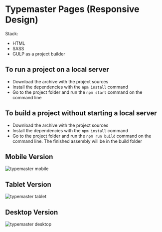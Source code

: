 # Typemaster Pages (Responsive Design)

Stack:
- HTML
- SASS
- GULP as a project builder

## To run a project on a local server
- Download the archive with the project sources
- Install the dependencies with the `npm install` command
- Go to the project folder and run the `npm start` command on the command line

## To build a project without starting a local server
- Download the archive with the project sources
- Install the dependencies with the `npm install` command
- Go to the project folder and run the `npm run build` command on the command line. The finished assembly will be in the build folder

## Mobile Version
![typemaster mobile](https://user-images.githubusercontent.com/44643418/197781205-663b3987-ed5c-42f6-b3df-d96d843a6a33.jpg)

## Tablet Version
![typemaster tablet](https://user-images.githubusercontent.com/44643418/197781287-0fe8e103-1be2-4b56-88d1-d2466be5b689.png)

## Desktop Version
![typemaster desktop](https://user-images.githubusercontent.com/44643418/197781377-6b83c30b-cdb7-479b-b647-b7d0d529dfa5.png)
